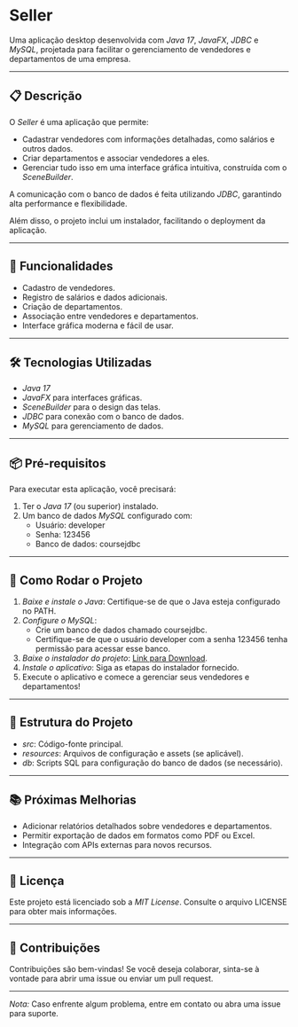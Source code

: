 # Seller  

Uma aplicação desktop desenvolvida com *Java 17*, *JavaFX*, *JDBC* e *MySQL*, projetada para facilitar o gerenciamento de vendedores e departamentos de uma empresa.  

---

## 📋 Descrição  
O *Seller* é uma aplicação que permite:  
- Cadastrar vendedores com informações detalhadas, como salários e outros dados.  
- Criar departamentos e associar vendedores a eles.  
- Gerenciar tudo isso em uma interface gráfica intuitiva, construída com o *SceneBuilder*.  

A comunicação com o banco de dados é feita utilizando *JDBC*, garantindo alta performance e flexibilidade.  

Além disso, o projeto inclui um instalador, facilitando o deployment da aplicação.  

---

## 🚀 Funcionalidades  
- Cadastro de vendedores.  
- Registro de salários e dados adicionais.  
- Criação de departamentos.  
- Associação entre vendedores e departamentos.  
- Interface gráfica moderna e fácil de usar.  

---

## 🛠 Tecnologias Utilizadas  
- *Java 17*  
- *JavaFX* para interfaces gráficas.  
- *SceneBuilder* para o design das telas.  
- *JDBC* para conexão com o banco de dados.  
- *MySQL* para gerenciamento de dados.  

---

## 📦 Pré-requisitos  
Para executar esta aplicação, você precisará:  
1. Ter o *Java 17* (ou superior) instalado.  
2. Um banco de dados *MySQL* configurado com:  
   - Usuário: developer  
   - Senha: 123456  
   - Banco de dados: coursejdbc  

---

## 🔧 Como Rodar o Projeto  
1. *Baixe e instale o Java*: Certifique-se de que o Java esteja configurado no PATH.  
2. *Configure o MySQL*:  
   - Crie um banco de dados chamado coursejdbc.  
   - Certifique-se de que o usuário developer com a senha 123456 tenha permissão para acessar esse banco.  
3. *Baixe o instalador do projeto*: [Link para Download](#).  
4. *Instale o aplicativo*: Siga as etapas do instalador fornecido.  
5. Execute o aplicativo e comece a gerenciar seus vendedores e departamentos!  

---

## 📂 Estrutura do Projeto  
- *src*: Código-fonte principal.  
- *resources*: Arquivos de configuração e assets (se aplicável).  
- *db*: Scripts SQL para configuração do banco de dados (se necessário).  

---

## 📚 Próximas Melhorias  
- Adicionar relatórios detalhados sobre vendedores e departamentos.  
- Permitir exportação de dados em formatos como PDF ou Excel.  
- Integração com APIs externas para novos recursos.  

---

## 📝 Licença  
Este projeto está licenciado sob a *MIT License*. Consulte o arquivo LICENSE para obter mais informações.  

---

## 🎉 Contribuições  
Contribuições são bem-vindas! Se você deseja colaborar, sinta-se à vontade para abrir uma issue ou enviar um pull request.  

---

*Nota:* Caso enfrente algum problema, entre em contato ou abra uma issue para suporte.
